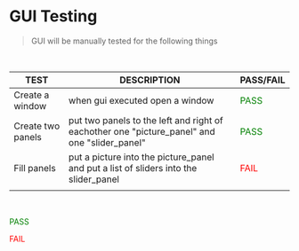 # GUI Testing

> GUI will be manually tested for the following things

<br>

| TEST              | DESCRIPTION                                                                                  | PASS/FAIL                              |
| ----------------- | -------------------------------------------------------------------------------------------- | -------------------------------------- |
| Create a window   | when gui executed open a window                                                              | <span style="color:green;">PASS</span> |
| Create two panels | put two panels to the left and right of eachother one "picture_panel" and one "slider_panel" | <span style="color:green;">PASS</span> |
| Fill panels       | put a picture into the picture_panel and put a list of sliders into the slider_panel         | <span style="color:red;">FAIL</span>   |
|                   |                                                                                              |                                        |

<br>

<span style="color:green;">PASS</span>

<span style="color:red;">FAIL</span>
<br>
